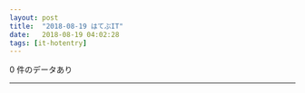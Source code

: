 ```yaml
---
layout: post
title:  "2018-08-19 はてぶIT"
date:   2018-08-19 04:02:28
tags: [it-hotentry]
---
```

0 件のデータあり

<hr>
